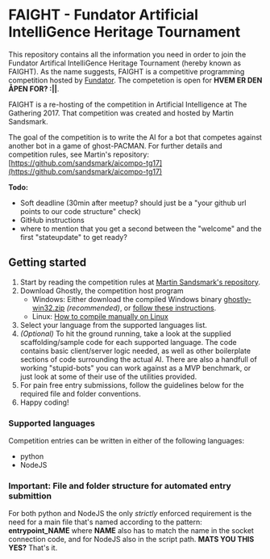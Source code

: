 # FAIGHT - Fundator Artificial IntelliGence Heritage Tournament

This repository contains all the information you need in order to join the Fundator Artifical IntelliGence Heritage Tournament (hereby known as FAIGHT). As the name suggests, FAIGHT is a competitive programming competition hosted by [Fundator](http://www.fundator.no). The competetion is open for **HVEM ER DEN ÅPEN FOR? :||**. 

FAIGHT is a re-hosting of the competition in Artificial Intelligence at The Gathering 2017. That competition was created and hosted by Martin Sandsmark. 

The goal of the competition is to write the AI for a bot that competes against another bot in a game of ghost-PACMAN. For further details and competition rules, see Martin's repository: [https://github.com/sandsmark/aicompo-tg17](https://github.com/sandsmark/aicompo-tg17)

**Todo:**
- Soft deadline (30min after meetup? should just be a "your github url points to our code structure" check)
- GitHub instructions
- where to mention that you get a second between the "welcome" and the first "stateupdate" to get ready?

## Getting started
1. Start by reading the competition rules at  [Martin Sandsmark's repository](https://github.com/sandsmark/aicompo-tg17).
2. Download Ghostly, the competition host program
    * Windows: Either download the compiled Windows binary [ghostly-win32.zip](https://github.com/sandsmark/aicompo-tg17/releases) *(recommended)*, or [follow these instructions](https://github.com/sandsmark/aicompo-tg17#alternative).
    * Linux: [How to compile manually on Linux](https://github.com/sandsmark/aicompo-tg17#how-to-compile)
3. Select your language from the supported languages list.
4. *(Optional)* To hit the ground running, take a look at the supplied scaffolding/sample code for each supported language. The code contains basic client/server logic needed, as well as other boilerplate sections of code surrounding the actual AI. There are also a handfull of working "stupid-bots" you can work against as a MVP benchmark, or just look at some of their use of the utilities provided.
4. For pain free entry submissions, follow the guidelines below for the required file and folder conventions.
5. Happy coding!

### Supported languages
Competition entries can be written in either of the following languages:
* python
* NodeJS

### Important: File and folder structure for automated entry submittion
For both python and NodeJS the only *strictly* enforced requirement is the need for a main file that's named according to the pattern:
**entrypoint_NAME** where **NAME** also has to match the name in the socket connection code, and for NodeJS also in the script path. **MATS YOU THIS YES?**
That's it.
